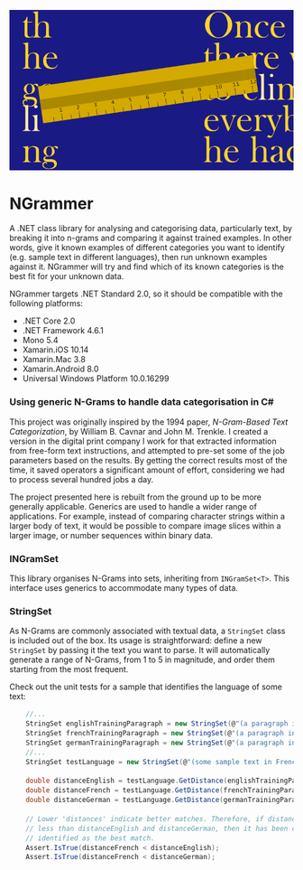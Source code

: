![NGrammer](https://github.com/michaelmcmullin/ngram-categorisation/blob/master/Assets/ngrammer.png?raw=true)

# NGrammer

A .NET class library for analysing and categorising data, particularly text,
by breaking it into n-grams and comparing it against trained examples. In
other words, give it known examples of different categories you want to identify
(e.g. sample text in different languages), then run unknown examples against
it. NGrammer will try and find which of its known categories is the best fit
for your unknown data.

NGrammer targets .NET Standard 2.0, so it should be compatible with the
following platforms:

* .NET Core 2.0
* .NET Framework 4.6.1
* Mono 5.4
* Xamarin.iOS 10.14
* Xamarin.Mac 3.8
* Xamarin.Android 8.0
* Universal Windows Platform 10.0.16299

### Using generic N-Grams to handle data categorisation in C#
This project was originally inspired by the 1994 paper, *N-Gram-Based Text
Categorization*, by William B. Cavnar and John M. Trenkle. I created a version
in the digital print company I work for that extracted information from
free-form text instructions, and attempted to pre-set some of the job parameters
based on the results. By getting the correct results most of the time, it
saved operators a significant amount of effort, considering we had to process
several hundred jobs a day.

The project presented here is rebuilt from the ground up to be more generally
applicable. Generics are used to handle a wider range of applications. For
example, instead of comparing character strings within a larger body of text,
it would be possible to compare image slices within a larger image, or number
sequences within binary data.

### INGramSet
This library organises N-Grams into sets, inheriting from `INGramSet<T>`. This
interface uses generics to accommodate many types of data.

### StringSet
As N-Grams are commonly associated with textual data, a `StringSet` class is
included out of the box. Its usage is straightforward: define a new `StringSet`
by passing it the text you want to parse. It will automatically generate a range
of N-Grams, from 1 to 5 in magnitude, and order them starting from the most
frequent.

Check out the unit tests for a sample that identifies the language of some text:

```c#
    //...
    StringSet englishTrainingParagraph = new StringSet(@"(a paragraph in English)");
    StringSet frenchTrainingParagraph = new StringSet(@"(a paragraph in French)");
    StringSet germanTrainingParagraph = new StringSet(@"(a paragraph in German)");
    //...
    StringSet testLanguage = new StringSet(@"(some sample text in French)");

    double distanceEnglish = testLanguage.GetDistance(englishTrainingParagraph);
    double distanceFrench = testLanguage.GetDistance(frenchTrainingParagraph);
    double distanceGerman = testLanguage.GetDistance(germanTrainingParagraph);
    
    // Lower 'distances' indicate better matches. Therefore, if distanceFrench is
    // less than distanceEnglish and distanceGerman, then it has been correctly
    // identified as the best match.
    Assert.IsTrue(distanceFrench < distanceEnglish);
    Assert.IsTrue(distanceFrench < distanceGerman);
```
